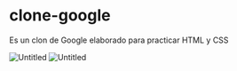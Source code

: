 # clone-google
Es un clon de Google elaborado para practicar HTML y CSS

![Untitled](https://s3-us-west-2.amazonaws.com/secure.notion-static.com/d12d408a-093f-4b6c-a419-56e4850e1681/Untitled.png)
![Untitled](https://s3-us-west-2.amazonaws.com/secure.notion-static.com/c8294427-5b6f-4725-914f-2a387a72bb47/Untitled.png)

